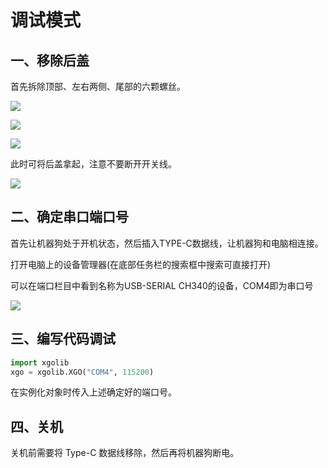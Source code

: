 ﻿---
sidebar_position: 6
sidebar_label: 调试模式
---

# 调试模式

 ## 一、移除后盖

首先拆除顶部、左右两侧、尾部的六颗螺丝。

![](https://wiki-media-ef.oss-cn-hongkong.aliyuncs.com/docs/pico/cm4-xgo-robot-kit/images/cm4-xgo-debug-01.png)

![](https://wiki-media-ef.oss-cn-hongkong.aliyuncs.com/docs/pico/cm4-xgo-robot-kit/images/cm4-xgo-debug-02.png)

![](https://wiki-media-ef.oss-cn-hongkong.aliyuncs.com/docs/pico/cm4-xgo-robot-kit/images/cm4-xgo-debug-03.png)

此时可将后盖拿起，注意不要断开开关线。

![](https://wiki-media-ef.oss-cn-hongkong.aliyuncs.com/docs/pico/cm4-xgo-robot-kit/images/cm4-xgo-debug-04.png)



 ## 二、确定串口端口号

首先让机器狗处于开机状态，然后插入TYPE-C数据线，让机器狗和电脑相连接。

打开电脑上的设备管理器(在底部任务栏的搜索框中搜索可直接打开)

可以在端口栏目中看到名称为USB-SERIAL CH340的设备，COM4即为串口号

![](https://wiki-media-ef.oss-cn-hongkong.aliyuncs.com/docs/pico/cm4-xgo-robot-kit/images/cm4-xgo-debug-05.png)



 ## 三、编写代码调试

```python
import xgolib
xgo = xgolib.XGO("COM4", 115200)
```

在实例化对象时传入上述确定好的端口号。

 ## 四、关机

关机前需要将 Type-C 数据线移除，然后再将机器狗断电。
